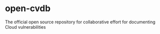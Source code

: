 # open-cvdb
The official open source repository for collaborative effort for documenting Cloud vulnerabilities
